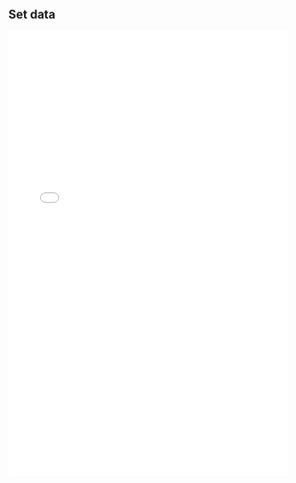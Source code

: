 ## Set data

<iframe width="100%" height="800    " src="//jsfiddle.net/Zeffirsky/snbmd5a8/1/embedded/result,js/" allowfullscreen="allowfullscreen" allowpaymentrequest frameborder="0"></iframe>
